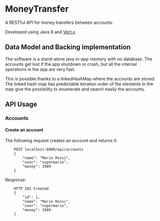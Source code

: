 # MoneyTransfer
A RESTful API for money transfers between accounts.

Developed using Java 8 and [Vert.x](http://vertx.io).

## Data Model and Backing implementation

The software is a stand-alone java in-app memory with no database.
The accounts get lost if the app shutdown or crash, but all the internal operations in the app
are very fast.

This is possible thanks to a linkedHashMap where the accounts are stored.
The linked hash map has predictable iteration order of the elements in the map give the possibility
to enumerate and search easily the accounts.

## API Usage

### Accounts
#### Create an account
The following request creates an account and returns it:
```
    POST localhost:8080/api/accounts
    {
    	"name": "Mario Rossi",
    	"user": "supermario",
    	"money": 1989
	}
```
Response:
```
    HTTP 201 Created
    {	
    	"id": 1,
    	"name": "Mario Rossi",
    	"user": "supermario",
    	"money": 1989
	}
```

